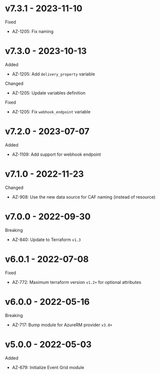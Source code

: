 # v7.3.1 - 2023-11-10

Fixed
  * AZ-1205: Fix naming

# v7.3.0 - 2023-10-13

Added
  * AZ-1205: Add `delivery_property` variable

Changed
  * AZ-1205: Update variables definition

Fixed
  * AZ-1205: Fix `webhook_endpoint` variable

# v7.2.0 - 2023-07-07

Added
  * AZ-1109: Add support for webhook endpoint

# v7.1.0 - 2022-11-23

Changed
  * AZ-908: Use the new data source for CAF naming (instead of resource)

# v7.0.0 - 2022-09-30

Breaking
  * AZ-840: Update to Terraform `v1.3`

# v6.0.1 - 2022-07-08

Fixed
  * AZ-772: Maximum terraform version `v1.2+` for optional attributes

# v6.0.0 - 2022-05-16

Breaking
  * AZ-717: Bump module for AzureRM provider `v3.0+`

# v5.0.0 - 2022-05-03

Added
  * AZ-679: Initialize Event Grid module
